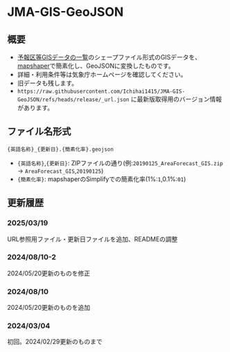 # JMA-GIS-GeoJSON

## 概要
- [予報区等GISデータの一覧](https://www.data.jma.go.jp/developer/gis.html)のシェープファイル形式のGISデータを、[mapshaper](https://mapshaper.org/)で簡素化し、GeoJSONに変換したものです。
- 詳細・利用条件等は気象庁ホームページを確認してください。
- 旧データも残します。
- `https://raw.githubusercontent.com/Ichihai1415/JMA-GIS-GeoJSON/refs/heads/release/_url.json` に最新版取得用のバージョン情報があります。

## ファイル名形式
`{英語名称}_{更新日}.{簡素化率}.geojson`
- `{英語名称}`,`{更新日}`: ZIPファイルの通り(例:`20190125_AreaForecast_GIS.zip` -> `AreaForecast_GIS`,`20190125`)
- `{簡素化率}`: mapshaperのSimplifyでの簡素化率(1%:`1`,0.1%:`01`)

## 更新履歴
### 2025/03/19
URL参照用ファイル・更新日ファイルを追加、READMEの調整

### 2024/08/10-2
2024/05/20更新のものを修正

### 2024/08/10
2024/05/20更新のものを追加

### 2024/03/04
初回。2024/02/29更新のものまで
